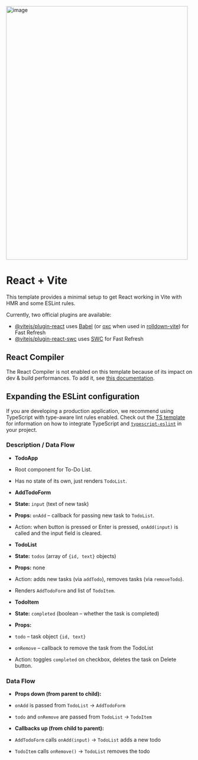 <img width="491" height="685" alt="image" src="https://github.com/user-attachments/assets/972b3ce6-cbf7-4669-8a6c-47c6a2249234" />


# React + Vite

This template provides a minimal setup to get React working in Vite with HMR and some ESLint rules.

Currently, two official plugins are available:

- [@vitejs/plugin-react](https://github.com/vitejs/vite-plugin-react/blob/main/packages/plugin-react) uses [Babel](https://babeljs.io/) (or [oxc](https://oxc.rs) when used in [rolldown-vite](https://vite.dev/guide/rolldown)) for Fast Refresh
- [@vitejs/plugin-react-swc](https://github.com/vitejs/vite-plugin-react/blob/main/packages/plugin-react-swc) uses [SWC](https://swc.rs/) for Fast Refresh

## React Compiler

The React Compiler is not enabled on this template because of its impact on dev & build performances. To add it, see [this documentation](https://react.dev/learn/react-compiler/installation).

## Expanding the ESLint configuration

If you are developing a production application, we recommend using TypeScript with type-aware lint rules enabled. Check out the [TS template](https://github.com/vitejs/vite/tree/main/packages/create-vite/template-react-ts) for information on how to integrate TypeScript and [`typescript-eslint`](https://typescript-eslint.io) in your project.

### **Description / Data Flow**

- **TodoApp**
- Root component for To-Do List.
- Has no state of its own, just renders `TodoList`.

- **AddTodoForm**
- **State:** `input` (text of new task)
- **Props:** `onAdd` – callback for passing new task to `TodoList`.
- Action: when button is pressed or Enter is pressed, `onAdd(input)` is called and the input field is cleared.

- **TodoList**
- **State:** `todos` (array of `{id, text}` objects)
- **Props:** none
- Action: adds new tasks (via `addTodo`), removes tasks (via `removeTodo`).
- Renders `AddTodoForm` and list of `TodoItem`.

- **TodoItem**
- **State:** `completed` (boolean – whether the task is completed)
- **Props:**
- `todo` – task object `{id, text}`
- `onRemove` – callback to remove the task from the TodoList
- Action: toggles `completed` on checkbox, deletes the task on Delete button.

### **Data Flow**

- **Props down (from parent to child):**
- `onAdd` is passed from `TodoList` → `AddTodoForm`
- `todo` and `onRemove` are passed from `TodoList` → `TodoItem`

- **Callbacks up (from child to parent):**
- `AddTodoForm` calls `onAdd(input)` → `TodoList` adds a new todo
- `TodoItem` calls `onRemove()` → `TodoList` removes the todo
